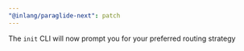 ```yaml
---
"@inlang/paraglide-next": patch
---
```


The `init` CLI will now prompt you for your preferred routing strategy
